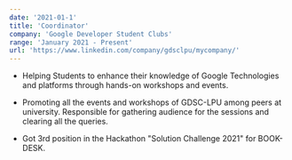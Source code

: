 ```yaml
---
date: '2021-01-1'
title: 'Coordinator'
company: 'Google Developer Student Clubs'
range: 'January 2021 - Present'
url: 'https://www.linkedin.com/company/gdsclpu/mycompany/'
---
```


- Helping Students to enhance their knowledge of Google Technologies and platforms through hands-on workshops and events.

- Promoting all the events and workshops of GDSC-LPU among peers at university. Responsible for gathering audience for
the sessions and clearing all the queries.

- Got 3rd position in the Hackathon "Solution Challenge 2021" for BOOK-DESK.

